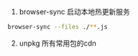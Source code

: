 <!--
 * @Author       : ganbowen
 * @Date         : 2021-09-26 22:16:36
 * @LastEditors  : ganbowen
 * @LastEditTime : 2021-09-26 22:32:52
 * @Descripttion : 工具
-->
1. browser-sync 启动本地热更新服务
```zsh
browser-sync --files ./**.js
```
2. unpkg  所有常用包的cdn
